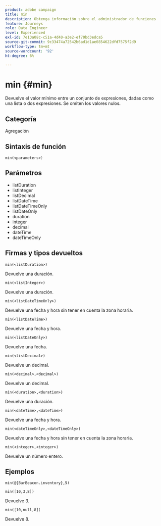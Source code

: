 ```yaml
---
product: adobe campaign
title: min
description: Obtenga información sobre el administrador de funciones
feature: Journeys
role: Data Engineer
level: Experienced
exl-id: 7e13a08c-c51a-4d40-a3e2-ef70bd3edca5
source-git-commit: 9c33474a72542b6ad1d1ae0854622dfd7575f2d9
workflow-type: tm+mt
source-wordcount: '92'
ht-degree: 6%

---
```


# min {#min}

Devuelve el valor mínimo entre un conjunto de expresiones, dadas como una lista o dos expresiones. Se omiten los valores nulos.

## Categoría

Agregación

## Sintaxis de función

`min(<parameters>)`

## Parámetros

* listDuration
* listInteger
* listDecimal
* listDateTime
* listDateTimeOnly
* listDateOnly
* duration
* integer
* decimal
* dateTime
* dateTimeOnly

## Firmas y tipos devueltos

`min(<listDuration>)`

Devuelve una duración.

`min(<listInteger>)`

Devuelve una duración.

`min(<listDateTimeOnly>)`

Devuelve una fecha y hora sin tener en cuenta la zona horaria.

`min(<listDateTime>)`

Devuelve una fecha y hora.

`min(<listDateOnly>)`

Devuelve una fecha.

`min(<listDecimal>)`

Devuelve un decimal.

`min(<decimal>,<decimal>)`

Devuelve un decimal.

`min(<duration>,<duration>)`

Devuelve una duración.

`min(<dateTime>,<dateTime>)`

Devuelve una fecha y hora.

`min(<dateTimeOnly>,<dateTimeOnly>)`

Devuelve una fecha y hora sin tener en cuenta la zona horaria.

`min(<integer>,<integer>)`

Devuelve un número entero.

## Ejemplos

`min(@{BarBeacon.inventory},5)`

`min([10,3,8])`

Devuelve 3.

`min([10,null,8])`

Devuelve 8.

